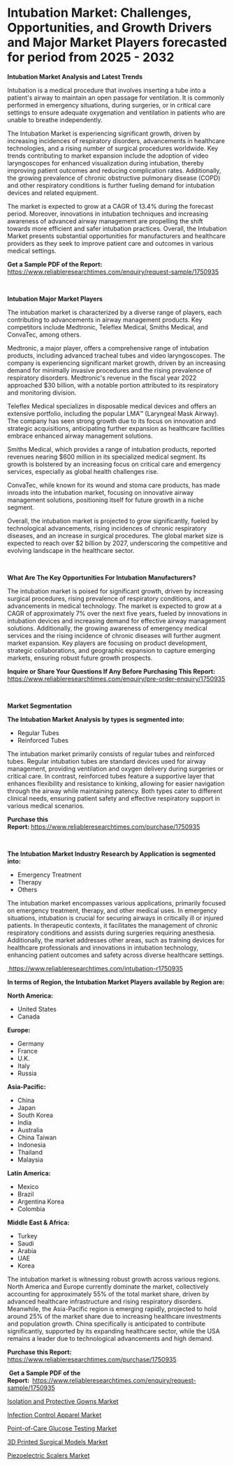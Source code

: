 <p><h1>Intubation Market: Challenges, Opportunities, and Growth Drivers and Major Market Players forecasted for period from 2025 - 2032</h1></p><p><strong>Intubation Market Analysis and Latest Trends</strong></p>
<p><p>Intubation is a medical procedure that involves inserting a tube into a patient's airway to maintain an open passage for ventilation. It is commonly performed in emergency situations, during surgeries, or in critical care settings to ensure adequate oxygenation and ventilation in patients who are unable to breathe independently.</p><p>The Intubation Market is experiencing significant growth, driven by increasing incidences of respiratory disorders, advancements in healthcare technologies, and a rising number of surgical procedures worldwide. Key trends contributing to market expansion include the adoption of video laryngoscopes for enhanced visualization during intubation, thereby improving patient outcomes and reducing complication rates. Additionally, the growing prevalence of chronic obstructive pulmonary disease (COPD) and other respiratory conditions is further fueling demand for intubation devices and related equipment.</p><p>The market is expected to grow at a CAGR of 13.4% during the forecast period. Moreover, innovations in intubation techniques and increasing awareness of advanced airway management are propelling the shift towards more efficient and safer intubation practices. Overall, the Intubation Market presents substantial opportunities for manufacturers and healthcare providers as they seek to improve patient care and outcomes in various medical settings.</p></p>
<p><strong>Get a Sample PDF of the Report:&nbsp;</strong> <a href="https://www.reliableresearchtimes.com/enquiry/request-sample/1750935?utm_campaign=2205&utm_medium=2&utm_source=Github&utm_content=ia&utm_term=03032025&utm_id=intubation">https://www.reliableresearchtimes.com/enquiry/request-sample/1750935</a></p>
<p>&nbsp;</p>
<p><strong>Intubation Major Market Players</strong></p>
<p><p>The intubation market is characterized by a diverse range of players, each contributing to advancements in airway management products. Key competitors include Medtronic, Teleflex Medical, Smiths Medical, and ConvaTec, among others.</p><p>Medtronic, a major player, offers a comprehensive range of intubation products, including advanced tracheal tubes and video laryngoscopes. The company is experiencing significant market growth, driven by an increasing demand for minimally invasive procedures and the rising prevalence of respiratory disorders. Medtronic's revenue in the fiscal year 2022 approached $30 billion, with a notable portion attributed to its respiratory and monitoring division.</p><p>Teleflex Medical specializes in disposable medical devices and offers an extensive portfolio, including the popular LMA™ (Laryngeal Mask Airway). The company has seen strong growth due to its focus on innovation and strategic acquisitions, anticipating further expansion as healthcare facilities embrace enhanced airway management solutions.</p><p>Smiths Medical, which provides a range of intubation products, reported revenues nearing $600 million in its specialized medical segment. Its growth is bolstered by an increasing focus on critical care and emergency services, especially as global health challenges rise.</p><p>ConvaTec, while known for its wound and stoma care products, has made inroads into the intubation market, focusing on innovative airway management solutions, positioning itself for future growth in a niche segment.</p><p>Overall, the intubation market is projected to grow significantly, fueled by technological advancements, rising incidences of chronic respiratory diseases, and an increase in surgical procedures. The global market size is expected to reach over $2 billion by 2027, underscoring the competitive and evolving landscape in the healthcare sector.</p></p>
<p>&nbsp;</p>
<p><strong>What Are The Key Opportunities For Intubation Manufacturers?</strong></p>
<p><p>The intubation market is poised for significant growth, driven by increasing surgical procedures, rising prevalence of respiratory conditions, and advancements in medical technology. The market is expected to grow at a CAGR of approximately 7% over the next five years, fueled by innovations in intubation devices and increasing demand for effective airway management solutions. Additionally, the growing awareness of emergency medical services and the rising incidence of chronic diseases will further augment market expansion. Key players are focusing on product development, strategic collaborations, and geographic expansion to capture emerging markets, ensuring robust future growth prospects.</p></p>
<p><strong>Inquire or Share Your Questions If Any Before Purchasing This Report:</strong> <a href="https://www.reliableresearchtimes.com/enquiry/pre-order-enquiry/1750935?utm_campaign=2205&utm_medium=2&utm_source=Github&utm_content=ia&utm_term=03032025&utm_id=intubation">https://www.reliableresearchtimes.com/enquiry/pre-order-enquiry/1750935</a></p>
<p>&nbsp;</p>
<p><strong>Market Segmentation</strong></p>
<p><strong>The Intubation Market Analysis by types is segmented into:</strong></p>
<p><ul><li>Regular Tubes</li><li>Reinforced Tubes</li></ul></p>
<p><p>The intubation market primarily consists of regular tubes and reinforced tubes. Regular intubation tubes are standard devices used for airway management, providing ventilation and oxygen delivery during surgeries or critical care. In contrast, reinforced tubes feature a supportive layer that enhances flexibility and resistance to kinking, allowing for easier navigation through the airway while maintaining patency. Both types cater to different clinical needs, ensuring patient safety and effective respiratory support in various medical scenarios.</p></p>
<p><strong>Purchase this Report:&nbsp;</strong><a href="https://www.reliableresearchtimes.com/purchase/1750935?utm_campaign=2205&utm_medium=2&utm_source=Github&utm_content=ia&utm_term=03032025&utm_id=intubation">https://www.reliableresearchtimes.com/purchase/1750935</a></p>
<p>&nbsp;</p>
<p><strong>The Intubation Market Industry Research by Application is segmented into:</strong></p>
<p><ul><li>Emergency Treatment</li><li>Therapy</li><li>Others</li></ul></p>
<p><p>The intubation market encompasses various applications, primarily focused on emergency treatment, therapy, and other medical uses. In emergency situations, intubation is crucial for securing airways in critically ill or injured patients. In therapeutic contexts, it facilitates the management of chronic respiratory conditions and assists during surgeries requiring anesthesia. Additionally, the market addresses other areas, such as training devices for healthcare professionals and innovations in intubation technology, enhancing patient outcomes and safety across diverse healthcare settings.</p></p>
<p><a href="https://www.reliableresearchtimes.com/intubation-r1750935?utm_campaign=2205&utm_medium=2&utm_source=Github&utm_content=ia&utm_term=03032025&utm_id=intubation">&nbsp;https://www.reliableresearchtimes.com/intubation-r1750935</a></p>
<p><strong>In terms of Region, the Intubation Market Players available by Region are:</strong></p>
<p>
    <p> <strong> North America: </strong>
        <ul>
            <li>United States</li>
            <li>Canada</li>
        </ul>
        </p> 
    <p> <strong> Europe: </strong>
        <ul>
            <li>Germany</li>
            <li>France</li>
            <li>U.K.</li>
            <li>Italy</li>
            <li>Russia</li>
        </ul>
        </p> 
    <p> <strong> Asia-Pacific: </strong>
        <ul>
            <li>China</li>
            <li>Japan</li>
            <li>South Korea</li>
            <li>India</li>
            <li>Australia</li>
            <li>China Taiwan</li>
            <li>Indonesia</li>
            <li>Thailand</li>
            <li>Malaysia</li>
        </ul>
        </p> 
    <p> <strong> Latin America: </strong>
        <ul>
            <li>Mexico</li>
            <li>Brazil</li>
            <li>Argentina Korea</li>
            <li>Colombia</li>
        </ul>
        </p> 
    <p> <strong> Middle East & Africa: </strong>
        <ul>
            <li>Turkey</li>
            <li>Saudi</li>
            <li>Arabia</li>
            <li>UAE</li>
            <li>Korea</li>
        </ul>
    </p>
    </p>
<p><p>The intubation market is witnessing robust growth across various regions. North America and Europe currently dominate the market, collectively accounting for approximately 55% of the total market share, driven by advanced healthcare infrastructure and rising respiratory disorders. Meanwhile, the Asia-Pacific region is emerging rapidly, projected to hold around 25% of the market share due to increasing healthcare investments and population growth. China specifically is anticipated to contribute significantly, supported by its expanding healthcare sector, while the USA remains a leader due to technological advancements and high demand.</p></p>
<p><strong>Purchase this Report: </strong><a href="https://www.reliableresearchtimes.com/purchase/1750935?utm_campaign=2205&utm_medium=2&utm_source=Github&utm_content=ia&utm_term=03032025&utm_id=intubation">https://www.reliableresearchtimes.com/purchase/1750935</a></p>
<p>&nbsp;<strong>Get a Sample PDF of the Report:&nbsp;&nbsp;</strong><a href="https://www.reliableresearchtimes.com/enquiry/request-sample/1750935?utm_campaign=2205&utm_medium=2&utm_source=Github&utm_content=ia&utm_term=03032025&utm_id=intubation">https://www.reliableresearchtimes.com/enquiry/request-sample/1750935</a></p>
<p><strong></strong></p>
<p><p><a href="https://github.com/keohannchavo/Market-Research-Report-List-1/blob/main/isolation-and-protective-gowns-market.md?utm_campaign=2205&utm_medium=2&utm_source=Github&utm_content=ia&utm_term=03032025&utm_id=intubation">Isolation and Protective Gowns Market</a></p><p><a href="https://github.com/dukerghostki/Market-Research-Report-List-1/blob/main/infection-control-apparel-market.md?utm_campaign=2205&utm_medium=2&utm_source=Github&utm_content=ia&utm_term=03032025&utm_id=intubation">Infection Control Apparel Market</a></p><p><a href="https://github.com/taveyasenay/Market-Research-Report-List-1/blob/main/point-of-care-glucose-testing-market.md?utm_campaign=2205&utm_medium=2&utm_source=Github&utm_content=ia&utm_term=03032025&utm_id=intubation">Point-of-Care Glucose Testing Market</a></p><p><a href="https://github.com/ssaradulai/Market-Research-Report-List-1/blob/main/3d-printed-surgical-models-market.md?utm_campaign=2205&utm_medium=2&utm_source=Github&utm_content=ia&utm_term=03032025&utm_id=intubation">3D Printed Surgical Models Market</a></p><p><a href="https://github.com/dokeyorbin0q/Market-Research-Report-List-1/blob/main/piezoelectric-scalers-market.md?utm_campaign=2205&utm_medium=2&utm_source=Github&utm_content=ia&utm_term=03032025&utm_id=intubation">Piezoelectric Scalers Market</a></p></p>